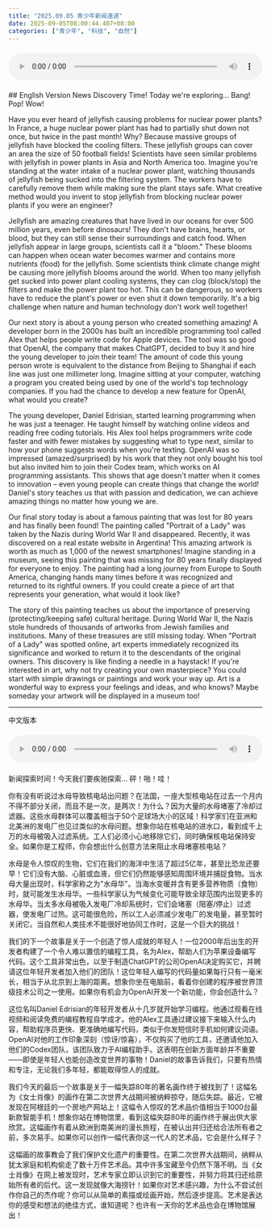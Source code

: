 ```yaml
---
title: "2025.09.05 青少年新闻速递"
date: 2025-09-05T08:00:44.407+08:00
categories: ["青少年", "科技", "自然"]
---
```

<audio controls style="width: 100%; max-width: 900px; margin: 1.5em 0; display: block;">
<source src="/mp3/teen_news/20250905.en.wav" type="audio/wav">
</audio>
## English Version
News Discovery Time! Today we're exploring... Bang! Pop! Wow!

Have you ever heard of jellyfish causing problems for nuclear power plants? In France, a huge nuclear power plant has had to partially shut down not once, but twice in the past month! Why? Because massive groups of jellyfish have blocked the cooling filters. These jellyfish groups can cover an area the size of 50 football fields! Scientists have seen similar problems with jellyfish in power plants in Asia and North America too. Imagine you're standing at the water intake of a nuclear power plant, watching thousands of jellyfish being sucked into the filtering system. The workers have to carefully remove them while making sure the plant stays safe. What creative method would you invent to stop jellyfish from blocking nuclear power plants if you were an engineer?

Jellyfish are amazing creatures that have lived in our oceans for over 500 million years, even before dinosaurs! They don't have brains, hearts, or blood, but they can still sense their surroundings and catch food. When jellyfish appear in large groups, scientists call it a "bloom." These blooms can happen when ocean water becomes warmer and contains more nutrients (food) for the jellyfish. Some scientists think climate change might be causing more jellyfish blooms around the world. When too many jellyfish get sucked into power plant cooling systems, they can clog (block/stop) the filters and make the power plant too hot. This can be dangerous, so workers have to reduce the plant's power or even shut it down temporarily. It's a big challenge when nature and human technology don't work well together!

Our next story is about a young person who created something amazing! A developer born in the 2000s has built an incredible programming tool called Alex that helps people write code for Apple devices. The tool was so good that OpenAI, the company that makes ChatGPT, decided to buy it and hire the young developer to join their team! The amount of code this young person wrote is equivalent to the distance from Beijing to Shanghai if each line was just one millimeter long. Imagine sitting at your computer, watching a program you created being used by one of the world's top technology companies. If you had the chance to develop a new feature for OpenAI, what would you create?

The young developer, Daniel Edrisian, started learning programming when he was just a teenager. He taught himself by watching online videos and reading free coding tutorials. His Alex tool helps programmers write code faster and with fewer mistakes by suggesting what to type next, similar to how your phone suggests words when you're texting. OpenAI was so impressed (amazed/surprised) by his work that they not only bought his tool but also invited him to join their Codex team, which works on AI programming assistants. This shows that age doesn't matter when it comes to innovation – even young people can create things that change the world! Daniel's story teaches us that with passion and dedication, we can achieve amazing things no matter how young we are.

Our final story today is about a famous painting that was lost for 80 years and has finally been found! The painting called "Portrait of a Lady" was taken by the Nazis during World War II and disappeared. Recently, it was discovered on a real estate website in Argentina! This amazing artwork is worth as much as 1,000 of the newest smartphones! Imagine standing in a museum, seeing this painting that was missing for 80 years finally displayed for everyone to enjoy. The painting had a long journey from Europe to South America, changing hands many times before it was recognized and returned to its rightful owners. If you could create a piece of art that represents your generation, what would it look like?

The story of this painting teaches us about the importance of preserving (protecting/keeping safe) cultural heritage. During World War II, the Nazis stole hundreds of thousands of artworks from Jewish families and institutions. Many of these treasures are still missing today. When "Portrait of a Lady" was spotted online, art experts immediately recognized its significance and worked to return it to the descendants of the original owners. This discovery is like finding a needle in a haystack! If you're interested in art, why not try creating your own masterpiece? You could start with simple drawings or paintings and work your way up. Art is a wonderful way to express your feelings and ideas, and who knows? Maybe someday your artwork will be displayed in a museum too!

---
中文版本
<audio controls style="width: 100%; max-width: 900px; margin: 1.5em 0; display: block;">
    <source src="/mp3/teen_news/20250905.cn.wav"
  type="audio/wav">
  </audio>
新闻探索时间！今天我们要疾驰探索... 砰！啪！哇！

你有没有听说过水母导致核电站出问题？在法国，一座大型核电站在过去一个月内不得不部分关闭，而且不是一次，是两次！为什么？因为大量的水母堵塞了冷却过滤器。这些水母群体可以覆盖相当于50个足球场大小的区域！科学家们在亚洲和北美洲的发电厂也见过类似的水母问题。想象你站在核电站的进水口，看到成千上万的水母被吸入过滤系统。工人们必须小心地移除它们，同时确保核电站保持安全。如果你是工程师，你会想出什么创意方法来阻止水母堵塞核电站？

水母是令人惊叹的生物，它们在我们的海洋中生活了超过5亿年，甚至比恐龙还要早！它们没有大脑、心脏或血液，但它们仍然能够感知周围环境并捕捉食物。当水母大量出现时，科学家称之为"水母华"。当海水变暖并含有更多营养物质（食物）时，就可能发生水母华。一些科学家认为气候变化可能导致全球范围内出现更多的水母华。当太多水母被吸入发电厂冷却系统时，它们会堵塞（阻塞/停止）过滤器，使发电厂过热。这可能很危险，所以工人必须减少发电厂的发电量，甚至暂时关闭它。当自然和人类技术不能很好地协同工作时，这是一个巨大的挑战！

我们的下一个故事是关于一个创造了惊人成就的年轻人！一位2000年后出生的开发者构建了一个令人难以置信的编程工具，名为Alex，帮助人们为苹果设备编写代码。这个工具非常出色，以至于制造ChatGPT的公司OpenAI决定购买它，并聘请这位年轻开发者加入他们的团队！这位年轻人编写的代码量如果每行只有一毫米长，相当于从北京到上海的距离。想象你坐在电脑前，看着你创建的程序被世界顶级技术公司之一使用。如果你有机会为OpenAI开发一个新功能，你会创造什么？

这位名叫Daniel Edrisian的年轻开发者从十几岁就开始学习编程。他通过观看在线视频和阅读免费的编程教程自学成才。他的Alex工具通过建议接下来输入什么内容，帮助程序员更快、更准确地编写代码，类似于你发短信时手机如何建议词语。OpenAI对他的工作印象深刻（惊讶/惊喜），不仅购买了他的工具，还邀请他加入他们的Codex团队，该团队致力于AI编程助手。这表明在创新方面年龄并不重要——即使是年轻人也能创造改变世界的事物！Daniel的故事告诉我们，只要有热情和专注，无论我们多年轻，都能取得惊人的成就。

我们今天的最后一个故事是关于一幅失踪80年的著名画作终于被找到了！这幅名为《女士肖像》的画作在第二次世界大战期间被纳粹掠夺，随后失踪。最近，它被发现在阿根廷的一个房地产网站上！这幅令人惊叹的艺术品价值相当于1000台最新款智能手机！想象你站在博物馆里，看到这幅失踪80年的画作终于展出供大家欣赏。这幅画作有着从欧洲到南美洲的漫长旅程，在被认出并归还给合法所有者之前，多次易手。如果你可以创作一幅代表你这一代人的艺术品，它会是什么样子？

这幅画的故事教会了我们保护文化遗产的重要性。在第二次世界大战期间，纳粹从犹太家庭和机构偷走了数十万件艺术品。其中许多宝藏至今仍然下落不明。当《女士肖像》在网上被发现时，艺术专家立即认识到它的重要性，并努力将其归还给原始所有者的后代。这一发现就像大海捞针！如果你对艺术感兴趣，为什么不尝试创作你自己的杰作呢？你可以从简单的素描或绘画开始，然后逐步提高。艺术是表达你的感受和想法的绝佳方式，谁知道呢？也许有一天你的艺术品也会在博物馆展出！